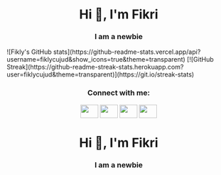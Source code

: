 <h1 align="center">Hi 👋, I'm Fikri</h1>
<h3 align="center">I am a newbie</h3>
![Fikly's GitHub stats](https://github-readme-stats.vercel.app/api?username=fiklycujud&show_icons=true&theme=transparent)
[![GitHub Streak](https://github-readme-streak-stats.herokuapp.com?user=fiklycujud&theme=transparent)](https://git.io/streak-stats)
<h3 align="center">Connect with me:</h3>
<p align="center">
<a href="your link" target="blank"><img align="center" src="https://cdn.jsdelivr.net/npm/simple-icons@3.0.1/icons/twitter.svg" alt="" height="30" width="40" /></a>
<a href="your link" target="blank"><img align="center" src="https://cdn.jsdelivr.net/npm/simple-icons@3.0.1/icons/linkedin.svg" alt="" height="30" width="40" /></a>
<a href="your link" target="blank"><img align="center" src="https://cdn.jsdelivr.net/npm/simple-icons@3.0.1/icons/instagram.svg" alt="" height="30" width="40" /></a>
<a href="https://www.youtube.com/@Etherthink" target="blank"><img align="center" src="https://cdn.jsdelivr.net/npm/simple-icons@3.0.1/icons/youtube.svg" alt="" height="30" width="40" /></a>
</p>
<h1 align="center">Hi 👋, I'm Fikri</h1>
<h3 align="center">I am a newbie</h3>
